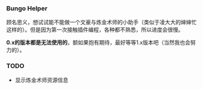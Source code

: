 ### Bungo Helper
顾名思义，想试试能不能做一个文豪与炼金术师的小助手（类似于凌大大的婶婶忙这样的）。但是因为第一次接触插件编程，各种都不熟悉，所以进度会很慢。

**0.x的版本都是无法使用的**，额如果抱有期待，最好等等1.x版本吧（当然我也会努力的）。

### TODO
- 显示炼金术师资源信息
